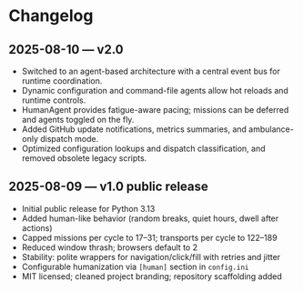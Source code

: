 # Changelog

## 2025-08-10 — v2.0
- Switched to an agent-based architecture with a central event bus for runtime coordination.
- Dynamic configuration and command-file agents allow hot reloads and runtime controls.
- HumanAgent provides fatigue-aware pacing; missions can be deferred and agents toggled on the fly.
- Added GitHub update notifications, metrics summaries, and ambulance-only dispatch mode.
- Optimized configuration lookups and dispatch classification, and removed obsolete legacy scripts.

## 2025-08-09 — v1.0 public release
- Initial public release for Python 3.13
- Added human-like behavior (random breaks, quiet hours, dwell after actions)
- Capped missions per cycle to 17–31; transports per cycle to 122–189
- Reduced window thrash; browsers default to 2
- Stability: polite wrappers for navigation/click/fill with retries and jitter
- Configurable humanization via `[human]` section in `config.ini`
- MIT licensed; cleaned project branding; repository scaffolding added

